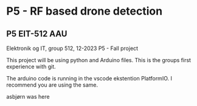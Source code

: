 # P5 - RF based drone detection
## P5 EIT-512 AAU
Elektronik og IT, group 512, 12-2023 P5 - Fall project

This project will be using python and Arduino files.
This is the groups first experience with git.

The arduino code is running in the vscode ekstention PlatformIO.
I recommend you are using the same. 

asbjørn was here